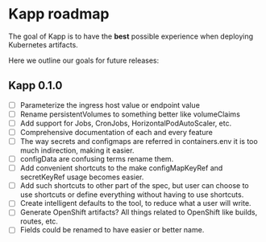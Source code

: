 # Kapp roadmap

The goal of Kapp is to have the __best__ possible experience when deploying Kubernetes artifacts. 

Here we outline our goals for future releases:

## Kapp 0.1.0

* [ ] Parameterize the ingress host value or endpoint value
* [ ] Rename persistentVolumes to something better like volumeClaims
* [ ] Add support for Jobs, CronJobs, HorizontalPodAutoScaler, etc.
* [ ] Comprehensive documentation of each and every feature
* [ ] The way secrets and configmaps are referred in containers.env it is too much indirection, making it easier.
* [ ] configData are confusing terms rename them.
* [ ] Add convenient shortcuts to the make configMapKeyRef and secretKeyRef usage becomes easier.
* [ ] Add such shortcuts to other part of the spec, but user can choose to use shortcuts or define everything without having to use shortcuts.
* [ ] Create intelligent defaults to the tool, to reduce what a user will write.
* [ ] Generate OpenShift artifacts? All things related to OpenShift like builds, routes, etc.
* [ ] Fields could be renamed to have easier or better name.
